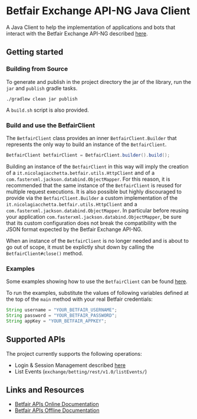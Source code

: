 # Betfair Exchange API-NG Java Client
A Java Client to help the implementation of applications and bots that interact with the Betfair Exchange API-NG described [here](http://docs.developer.betfair.com/docs/).

## Getting started
### Building from Source
To generate and publish in the project directory the jar of the library, run the `jar` and `publish` gradle tasks.


```
./gradlew clean jar publish
```

A `build.sh` script is also provided.

### Build and use the BetfairClient
The `BetfairClient` class provides an inner `BetfairClient.Builder` that represents the only way to build an instance of the `BetfairClient`.

```Java
BetfairClient betfairClient = BetfairClient.builder().build();
```

Building an instance of the `BetfairClient` in this way will imply the creation of a `it.nicolagiacchetta.betfair.utils.HttpClient` and of a `com.fasterxml.jackson.databind.ObjectMapper`. For this reason, it is recommended that the same instance of the `BetfairClient` is reused for multiple request executions. It is also possible but highly discouraged to provide via the `BetfairClient.Builder` a custom implementation of the `it.nicolagiacchetta.betfair.utils.HttpClient` and a `com.fasterxml.jackson.databind.ObjectMapper`. In particular before reusing your application `com.fasterxml.jackson.databind.ObjectMapper`, be sure that its custom configuration does not break the compatibility with the JSON format expected by the Betfair Exchange API-NG. 

When an instance of the `BetfairClient` is no longer needed and is about to go out of scope, it must be explictly shut down by calling the `BetfairClient#close()` method.

### Examples
Some examples showing how to use the `BetfairClient` can be found [here](/src/main/java/it/nicolagiacchetta/betfair/Examples.java).

To run the examples, substitute the values of following variables defined at the top of the `main` method with your real Betfair credentials: 
```Java
String username = "YOUR_BETFAIR_USERNAME";
String password = "YOUR_BETFAIR_PASSWORD";
String appKey = "YOUR_BETFAIR_APPKEY";
```

## Supported APIs 
The project currently supports the following operations:

* Login & Session Management described [here](http://docs.developer.betfair.com/docs/pages/viewpage.action?pageId=3834909#Login&SessionManagement-Logout)
* List Events (`exchange/betting/rest/v1.0/listEvents/`)

## Links and Resources 
* [Betfair APIs Online Documentation](http://docs.developer.betfair.com/docs/)
* [Betfair APIs Offline Documentation](/Betfair%20APIs%20Offline%20Docs/)

